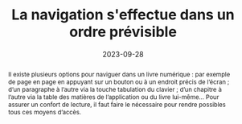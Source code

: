 ---
title: La navigation s'effectue dans un ordre prévisible
abstract: "Il existe plusieurs options pour naviguer dans un livre numérique&nbsp;: par exemple de page en page en appuyant sur un bouton ou à un endroit précis de l’écran ; d’un paragraphe à l’autre via la touche tabulation du clavier ; d’un chapitre à l’autre via la table des matières de l’application ou du livre lui-même... Pour assurer un confort de lecture, il faut faire le nécessaire pour rendre possibles tous ces moyens d’accès."
categories: 
    - "Structure et code"
agrege: O4162-E054
opquast: '4 162'
indiceebook: '54'
description: "Règle n°54"
before: "053"
weight: "054"
after: "055"
actif: '1'
layout: rules
date: 2023-09-28
tags: 
    - "Utilisabilité"
    - "Accessibilité"
objectif: 
    - "Faciliter la navigation, quel que soit le terminal ou le moyen d’accès"
    - "Améliorer l’accessibilité des contenus aux personnes handicapées"
Meo: 
    - "Ordonner logiquement les contenus"
    - "Fournir une table des matières pour l’utilisation machine"
    - "Si possible, fournir une table des matières pour une utilisation humaine directe"
Controle: 
    - "Contrôler l’ordre logique du document, notamment via une navigation clavier"
    - "Contrôler la présence d’une table des matière dans l’appareil de lecture"
epubcheck: 
ace: true
humancheck: true
ReadiumGoToolkit: 
Source: 
    - "Opquast"
Referentiel: 
    - "[Web Content Accessibility Guidelines (WCAG) 3.2.3 Consistent Navigation (Level AA)](https://www.w3.org/Translations/WCAG22-fr/#consistent-navigation)"
steps: 
    - "Projet éditorial"
    - "Production numérique"
Pertinence: 1
---